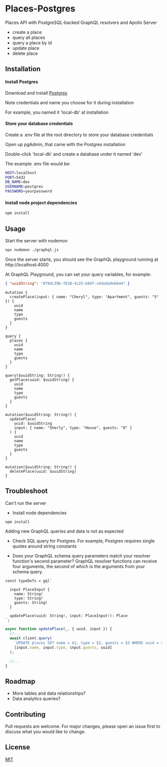 # Places-Postgres

Places API with PostgreSQL-backed GraphQL resolvers and Apollo Server

- create a place
- query all places
- query a place by id
- update place
- delete place

## Installation

#### Install Postgres

Download and install [Postgres](https://www.postgresql.org/download/)

Note credentials and name you choose for it during installation

For example, you named it 'local-db' at installation

#### Store your database credentials

Create a .env file at the root directory to store your database credentials

Open up pgAdmin, that came with the Postgres installation

Double-click 'local-db' and create a database under it named 'dev'

The example .env file would be:

```bash
HOST=localhost
PORT=5432
DB_NAME=dev
USERNAME=postgres
PASSWORD=yourpassword
```

#### Install node project dependencies

```bash
npm install
```

## Usage

Start the server with nodemon

```bash
npx nodemon ./graphql.js
```

Once the server starts, you should see the GraphQL playground running at http://localhost:4000

At GraphQL Playground, you can set your query variables, for example:

```json
{ "uuidString": "8f9dc39b-f638-4c25-b8d7-c6deda9e6644" }
```

```gql
mutation {
  createPlace(input: { name: "Cheryl", type: "Apartment", guests: "5" }) {
    uuid
    name
    type
    guests
  }
}

query {
  places {
    uuid
    name
    type
    guests
  }
}

query($uuidString: String!) {
  getPlace(uuid: $uuidString) {
    uuid
    name
    type
    guests
  }
}

mutation($uuidString: String!) {
  updatePlace(
    uuid: $uuidString
    input: { name: "Sherly", type: "House", guests: "8" }
  ) {
    uuid
    name
    type
    guests
  }
}

mutation($uuidString: String!) {
  deletePlace(uuid: $uuidString)
}
```

## Troubleshoot

Can't run the server

- Install node dependencies

```bash
npm install
```

Adding new GraphQL queries and data is not as expected

- Check SQL query for Postgres. For example, Postgres requires single quotes around string constants

- Does your GraphQL schema query parameters match your resolver function's second parameter? GraphQL resolver functions can receive four arguments, the second of which is the arguments from your schema query.

```gql
const typeDefs = gql`

  input PlaceInput {
    name: String!
    type: String!
    guests: String!
  }

  updatePlace(uuid: String!, input: PlaceInput!): Place
`;
```

```js
async function updatePlace(_, { uuid, input }) {
  //...
  await client.query(
    `UPDATE places SET name = $1, type = $2, guests = $3 WHERE uuid = $4 RETURNING id;`,
    [input.name, input.type, input.guests, uuid]
  );

  //...
}
```

## Roadmap

- More tables and data relationships?
- Data analytics queries?

## Contributing

Pull requests are welcome. For major changes, please open an issue first to discuss what you would like to change.

## License

[MIT](https://choosealicense.com/licenses/mit/)
